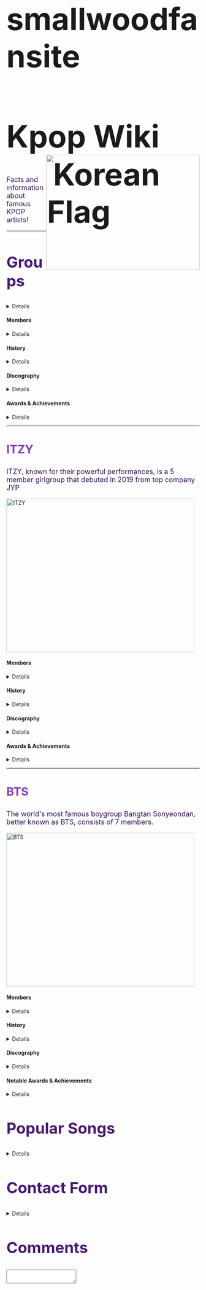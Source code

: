 # smallwoodfansite
<!DOCTYPE html>
<html>
	<head>
	<title> Kpop Wiki </title>
	<style>
	 <link rel="stylesheet"
          href=https://fonts.googleapis.com/css?family=Rancho&effect=shadow-multiple>
	body {
		background-color: white;
		color:#240d3a ;
		
	}
	h1{font-size: 80px;
		margin-left: inherit;

	}
	h2{font-size: 40px;
		color:#491974 ;
		margin-left: inherit;
	}
	h3 {font-size: 30px;
		color:#883eb4;
		margin-left: inherit;

	}
	p {font-size: 18px;
		color:#371456 ;
		margin-left: inherit;

	}
	img{ margin-left: inherit;
	 }
</style>
		</head>
	<h1>Kpop Wiki <img src="https://upload.wikimedia.org/wikipedia/commons/0/0f/Flag_of_South_Korea.png" align= right width="400" height="300" alt="Korean Flag"></h1> 
	<p>Facts and information about famous KPOP artists!</p>
	<hr/>
	<h2> Groups </h2>
	<details>
	<h3>Tomorrow x Together</h3>
		<p>Boy group Tomorrow x Together, also known as TXT, consists of 5 members who are deemed as Kpop's 4th generation "It Boys".</p>
		<img src="https://c.tenor.com/es0-yZhKjeQAAAAd/txt.gif" width="490" height="400" alt="TomorrowxTogether">
	</details>
	<h4>Members</h4>
	<details>
	<ul>
		<img src="https://assets.teenvogue.com/photos/5f15aa14493c0130c7d9bc85/2:3/w_2666,h_3999,c_limit/tout.jpg" width="145" height="180" align= center alt="Soobin"><li>Soobin </li> 
		
		<img src="https://i.pinimg.com/originals/8c/4e/58/8c4e5882d67b86ca05dd08e642360b1e.jpg" width="145" height="180" align= center alt="Yeonjun"><li>Yeonjun</li>
		
		<img src="https://i.pinimg.com/736x/d4/22/8b/d4228bdff6af04353f07df23bd0a71fd.jpg" width="145" height="180" align= center alt="Beomgyu"><li>Beomgyu</li>
		
		<img src="https://pbs.twimg.com/media/Enp-1MXXMAEw0Nv.jpg" width="145" height="170" align= center alt="Taehyun"><li>Taehyun</li>
		
		 <img src="http://pm1.narvii.com/7284/0090c40c68d962150b565d16ad66320ebb2d62e5r1-683-1024v2_uhq.jpg" width="145" height="180" align= center alt="Huening Kai"><li>Huening Kai</li> 
	</ul>	
</details>
	<h4>History</h4>
	<details>
		<p> Back in 2017 Big Hit Enterntainment, announced plans to debut a second boygroup, following BTS, for the first time in 6 years. The company held both global and domestic auditions in search of potential members. By late 2018 the groups lineup was finalized and the company announced plans to debut early the next year. Leading up to their debut release, Big Hit released introductory videos for each member that showcased each members personality while keeping all but their names a secret. On January 10, 20th their debut song "Crown" was released. TXT has been known to capture the general publics hearts due to their addictive music and relatable personalities. Due to the groups domination of music charts and social media, primarily TikTok and Twitter, they've become known as the 4th generations "It boys".</p>
</details>
	<h4>Discography</h4>
	<details>
		<ul>
		<li>The Dream Chapter: Star</li>
		<li>The Dream Chapter: Magic</li>
		<li>The Dream Chapter: Eternity</li>
		<li>Minisode 1: Blue Hour</li>
		<li>The Chaos Chapter: Freeze</li> 
		<li>The Chaos Chapter: Fight or Escape
	</ul>	
</details>
	<h4>Awards & Achievements</h4>
	<details>
	<ul>
		<li>Asia Artist Awards: Rookie of the Year (2019)</li>
		<li>Brand of the Year Awards: Male Rookie Idol of the Year (2019)</li>
		<li>BreakTudo Awards: Best International Debut Music Video (2019)</li>
		<li>Genie Music Awards: Best New Male Artist (2019)</li>
		<li>Melon Music Awards: Rookie of the Year (2019)</li> 
		<li>Mnet Asian Music Awards: Best New Male Artist (2019)</li>
		<li>Mnet Asian Music Awards: Worldwide Fans' Choice Top 10 (2019)</li>
		<li>Soribada Best K-Music Awards: Rookie Award (2019)</li>
		<li>The Fact Music Awards: Next Leader Award (2019)</li>
		<li>V Live Awards: Global Rookie Top 5 (2019)</li>
		<li>Gaon Chart Music Awards: New Artist of the Year- Album (2020)</li>
		<li>Golden Disc Awards: Rookie Artist of the Year (2020)</li>
		<li>Mnet Asian Music Awards: Worldwide Fans' Choice Top 10 (2020)</li>
		<li>Mnet Asian Music Awards: Favorite Dance Performance- Group (2020)</li>
		<li>Seoul Music Awards: New Artist Award (2020)</li>
		<li>Soribada Best K-Music Awards: New K-Wave Artist Award (2020)</li>
		<li>The Fact Music Awards: Best Performer (2020)</li>
		<li>Brand of the Year Awards: Rising Star Male Idol (2021)</li>
		<li>Golden Disc Awards: Album Bonsang (2021)</li>
		<li>Japan Gold Disc AwardL New Artist of the Year (Asia)(2021)</li>
		<li>Japan Gold Disc Award: Best 3 New Artist (Asia)(2021)</li>
		<li>Seoul Music Awards: Main Award (Bonsang)(2021)</li> 
		<li>The Fact Music Awards: Artist of the Year (Bonsang)(2021)</li>
	</ul>	
</details>
	<hr/>
	<h3>ITZY</h3>
	<p>ITZY, known for their powerful performances, is a 5 member girlgroup that debuted in 2019 from top company JYP </p>
		<img src="https://thumbs.gfycat.com/DelightfulSoggyFishingcat-size_restricted.gif" width="490" height="400" alt="ITZY">
	<h4>Members</h4>
	<details>
	<ul>
		<img src="https://static.wikia.nocookie.net/itzy/images/f/fc/ITZY_IT%27z_ICY_Yeji_Promotional_Picture_%281%29.jpg/revision/latest/scale-to-width-down/250?cb=20190731232251" width="145" height="180" align= center alt="Yeji"><li>Yeji</li> 
		
		<img src="https://data.whicdn.com/images/332795393/original.jpg" width="145" height="180" align= center alt="Lia"><li>Lia</li>
		
		<img src="https://i.pinimg.com/originals/81/d6/f8/81d6f8d15e7dab9ed67b714faf6d1a72.jpg" width="145" height="180" align= center alt="Ryujin"><li>Ryujin</li>
		
		<img src="https://pm1.narvii.com/7257/a1d3f6b059cfda22e1cf1d5c2ecd28f8bcabdccar1-1080-1349v2_hq.jpg" width="145" height="170" align= center alt="Chaeryeong"><li>Chaeryeong</li>
		
		 <img src="https://static.wikia.nocookie.net/itzy/images/2/2d/ITZY_IT%27z_ICY_Yuna_Promotional_Picture_%281%29.jpg/revision/latest/scale-to-width-down/250?cb=20190731233254" width="145" height="180" align= center alt="Yuna"><li>Yuna</li> 
	</ul>	
</details>
		<h4>History</h4>
		<details>
		<p>ITZY was formed as late as 2018 by one of South Korea's big 3 entertainment companies, JYP. The members made appearances on a variety of shows and content prior to debut including, JYP's survival program 'Sixteen', YG Entertainment's 'Mixnine', and SBS's 'The Fan'. These short appearances garnered a lot of predebut fans and attention for the group. ITZY made a debut on February 12, 2019 with their title song "Dalla Dalla". Since their "Dalla Dalla" release, the group has becoming increasingly famous for their unique yet difficult choreography. With each song being a hit, ITZY has been recognized as one of the leading girl groups of 4th generation KPOP. </p>
	</details>
	<h4>Discography</h4>
	<details>
	<ul>
		<li>It'z Different</li>
		<li>It'z Icy</li>
		<li>It'z ME</li>
		<li>Not Shy</li>
		<li>Guess Who</li> 
		<li>What'z Itzy</li>
	</ul>	
</details>
	<h4>Awards & Achievements</h4>
	<details>
	<ul>
		<li>Asia Artist Awards: Rookie of the Year (2019)</li>
		<li>Brand of the Year Awards: Female Rookie Idol of the Year (2019)</li>
		<li>Dong-A.com's Pick: Idol Expected to Grow Well (2019)</li>
		<li>Gaon Chart Music Awards: New Artist of the Year- Digital (2019)</li>
		<li>Genie Music Awards: The Female New Artist (2019)</li>
		<li>Korea First Brand Awards: New Female Artist (2019)</li>
		<li>Melon Music Awards: Best New Artist- Female(2019)</li> 
		<li>Mnet Asian Music Awards: Best New Female Artist (2019)</li>
		<li>Soribada Best K-Music Awards: Rookie Award (2019)</li>
		<li>The Fact Music Awards: Next Leader Award (2019)</li>
		<li>V Live Awards: Global Rookie Top 5 (2019)</li>
		<li>Asia Artist Awards: Hot Issue Award (2020)</li>
		<li>Asia Artist Awards: Choice Award (2020)</li>
		<li>Gaon Chart Music Awards: World K-Pop Rookie (2020)</li>
		<li>Golden Disc Awards: Digital Bonsang (2020)</li>
		<li>Golden Disc Awards: Rookie Artist of the Year (2020)</li>
		<li>Seoul Music Awards: New Artist Award (2020)</li>
		<li>Soribada Best K-Music Awards: New K-Wave Artist Award (2020)</li>
		<li>The Fact Music Awards: Artist of the Year (Bonsang)(2021)</li>
		<li>Golden Disc Awards: Digital Bonsang (2021)</li>
		<li>Seoul Music Awards: Discovery of the Year (2021)</li>
	</ul>
</details>
	<hr/>
	<h3>BTS</h3>
	<p> The world's most famous boygroup Bangtan Sonyeondan, better known as BTS, consists of 7 members. </p>
		<img src="https://c.tenor.com/5lSouLlhNNsAAAAC/bts-life-goes-on-bts.gif" width="490" height="400" alt="BTS">
	<h4>Members</h4>
	<details>
		<ul>
		<img src="https://pbs.twimg.com/media/E6esV-qVgAQd5_z.jpg" width="145" height="180" align= center alt="RM"><li>RM</li> 
		
		<img src="http://images6.fanpop.com/image/photos/44000000/BTS-Permission-To-Dance-Photo-Sketch-bts-44012496-599-900.jpg" width="145" height="180" align= center alt="Jin"><li>Jin</li>
		
		<img src="https://pbs.twimg.com/media/E6exnegVkAc03md.jpg" width="145" height="180" align= center alt="Suga"><li>Suga</li>
		
		<img src="https://pbs.twimg.com/media/E6e0DIUVEAELAsV.jpg:large" width="145" height="170" align= center alt="J-Hope"><li>J-Hope</li>
		
		<img src="https://kenyabtsarmy.files.wordpress.com/2021/08/7929edc1c3dda2313c070bddf1ebd517.jpg?w=575" width="145" height="180" align= center alt="Jimin"><li>Jimin</li> 

		<img src="https://pbs.twimg.com/media/E6e4awGVoAIMNpC.jpg" width="145" height="170" align= center alt="V"><li>V</li>
		
		<img src="https://pbs.twimg.com/media/E6e8KHeXMAI-058.jpg:large" width="145" height="180" align= center alt="Jungkook"><li>Jungkook</li> 
	</ul>	
</details>
	<h4>History</h4>
	<details>
		<p> Bangtan Sonyeondan, better known as BTS, is currently the world's most successful boygroup. The group was founded by Big Hit Entertainment's founder, Bang Shihyuk. When the group first debuted in 2013 with their title song "No More Dreams" they received heavy criticism and negative feedback from the general public. While they were deemed unsuccessful in South Korea the group had grown a large international fanbase, primarly in the United States. In 2016 BTS released their hit song "Blood Sweat & Tears" which broke numerous records bringing more attention to the group. Since then the group has been on a continous rise in fame and popularity landing them their spot as South Korea's cultural leaders. As the group continues to release music and content their popularity increases and a new standard for not only boygroups but Korean artist, is set.
		</p>
	</details>
	<h4>Discography</h4>
	<details>
	<ul>
		<li>2 Cool 4 Skool</li>
		<li>O!RUL8,2?</li>
		<li>Skool Luv Affair</li>
		<li>Dark&Wild</li>
		<li>The Most Beautiful Moment in Life pt.1</li> 
		<li>The Most Beautiful Moment in Life pt.2</li>
		<li>The Most Beautiful Moment in Life: Young Forever</li>
		<li>Wings</li>
		<li>You Never Walk Alone</li>
		<li>Love Yourself: Her</li>
		<li>Love Yourself: Tear</li>
		<li>Love Yourself: Answer</li>
		<li>Map of the Soul: Persona</li>
		<li>Map of the Soul: 7</li>
		<li>Dynamite</li>
		<li>BE</li>
		<li>Butter</li>
	</ul>	
</details>
	<h4>Notable Awards & Achievements</h4>
	<details>
	<p> BTS has a long list of awards and achivements over the course of their career. A few of their most notable achivements are:</p>
	<ul>
		<li>Korean Government: Order of Cultural Merit (2018</li>
		<li>Seoul and Korea Local Industrial Culture Association: Sejong Best Korean Award</li>
		<li>2020 The Inspire Awards: UNICEF Inspire Award (Love Myself Campaign)</li>
		<li>2021 Billboard Music Awards: Top Selling Song- Dynamite</li>
		<li>47th Korean Broadcasting Awards: Artist Award</li>
		<li>The Korea Society 2020 Gala: Van Fleet Award</li> 
		<li>Korean American Community Foundation Gala 2020: Trainblazer Award</li>
	</ul>
</details>
</div>
</details>
<h2> Popular Songs </h2>
<details>
<iframe src="https://open.spotify.com/embed/track/1XyzcGhmO7iUamSS94XfqY" width="100%" height="380" frameBorder="0" allowfullscreen="" allow="autoplay; clipboard-write; encrypted-media; fullscreen; picture-in-picture"></iframe>
<<<<<<< HEAD
<br>
<iframe src="https://open.spotify.com/embed/track/3zmrdOtnOogqLllz26WLZ3" width="100%" height="380" frameBorder="0" allowfullscreen="" allow="autoplay; clipboard-write; encrypted-media; fullscreen; picture-in-picture"></iframe>
<br>
<iframe src="https://open.spotify.com/embed/track/5b8FtevTVz8xVF6E208xeV" width="100%" height="380" frameBorder="0" allowfullscreen="" allow="autoplay; clipboard-write; encrypted-media; fullscreen; picture-in-picture"></iframe>
<br>
<iframe src="https://open.spotify.com/embed/track/0LThjFY2iTtNdd4wviwVV2" width="100%" height="380" frameBorder="0" allowfullscreen="" allow="autoplay; clipboard-write; encrypted-media; fullscreen; picture-in-picture"></iframe>
<br>
<iframe src="https://open.spotify.com/embed/track/21aOLk12MksET8AsbU0SI6" width="100%" height="380" frameBorder="0" allowfullscreen="" allow="autoplay; clipboard-write; encrypted-media; fullscreen; picture-in-picture"></iframe>
<br>
<iframe src="https://open.spotify.com/embed/track/21aOLk12MksET8AsbU0SI6" width="100%" height="380" frameBorder="0" allowfullscreen="" allow="autoplay; clipboard-write; encrypted-media; fullscreen; picture-in-picture"></iframe>
<br>
<iframe src="https://open.spotify.com/embed/track/5xrtzzzikpG3BLbo4q1Yul" width="100%" height="380" frameBorder="0" allowfullscreen="" allow="autoplay; clipboard-write; encrypted-media; fullscreen; picture-in-picture"></iframe>
<br>
<iframe src="https://open.spotify.com/embed/track/021L6LlBBtr34BmFRHd9Ic" width="100%" height="380" frameBorder="0" allowfullscreen="" allow="autoplay; clipboard-write; encrypted-media; fullscreen; picture-in-picture"></iframe>
<br>
<iframe src="https://open.spotify.com/embed/track/3zmrdOtnOogqLllz26WLZ3" width="100%" height="380" frameBorder="0" allowfullscreen="" allow="autoplay; clipboard-write; encrypted-media; fullscreen; picture-in-picture"></iframe>
<iframe src="https://open.spotify.com/embed/track/5b8FtevTVz8xVF6E208xeV" width="100%" height="380" frameBorder="0" allowfullscreen="" allow="autoplay; clipboard-write; encrypted-media; fullscreen; picture-in-picture"></iframe>
<iframe src="https://open.spotify.com/embed/track/0LThjFY2iTtNdd4wviwVV2" width="100%" height="380" frameBorder="0" allowfullscreen="" allow="autoplay; clipboard-write; encrypted-media; fullscreen; picture-in-picture"></iframe>
<iframe src="https://open.spotify.com/embed/track/21aOLk12MksET8AsbU0SI6" width="100%" height="380" frameBorder="0" allowfullscreen="" allow="autoplay; clipboard-write; encrypted-media; fullscreen; picture-in-picture"></iframe>
<iframe src="https://open.spotify.com/embed/track/21aOLk12MksET8AsbU0SI6" width="100%" height="380" frameBorder="0" allowfullscreen="" allow="autoplay; clipboard-write; encrypted-media; fullscreen; picture-in-picture"></iframe>
<iframe src="https://open.spotify.com/embed/track/5xrtzzzikpG3BLbo4q1Yul" width="100%" height="380" frameBorder="0" allowfullscreen="" allow="autoplay; clipboard-write; encrypted-media; fullscreen; picture-in-picture"></iframe>
<iframe src="https://open.spotify.com/embed/track/021L6LlBBtr34BmFRHd9Ic" width="100%" height="380" frameBorder="0" allowfullscreen="" allow="autoplay; clipboard-write; encrypted-media; fullscreen; picture-in-picture"></iframe>
</details>
<h2> Contact Form</h2>
<details>
	<form target="class=Comments" method="post">
<fieldset>
<legend>Personal information:</legend>
First name:<br>
<input type="text" name="firstname" value=""
placeholder="First Name"><br>
Last name:<br>
<input type="text" name="lastname" value=""
placeholder="Last Name"><br><br>
Email:<br>
<textarea name="description"></textarea>
<input type="submit" value="Submit">
</fieldset>
</form>
</details>
<h2> Comments </h2>
<section id="app">
	<div class="Comments">
		<textarea type="text" class="input" placeholder="All comments">
		</textarea>
</section>
</html>

